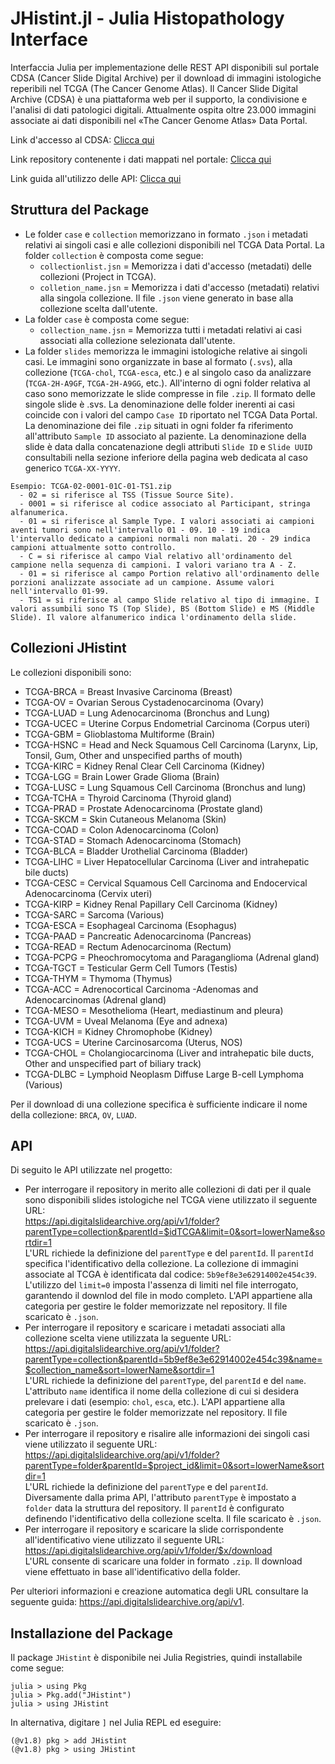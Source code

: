 # JHistint.jl - Julia Histopathology Interface

Interfaccia Julia per implementazione delle REST API disponibili sul portale CDSA (Cancer Slide Digital Archive) per il download di immagini istologiche reperibili nel TCGA (The Cancer Genome Atlas). Il Cancer Slide Digital Archive (CDSA) è una piattaforma web per il supporto, la condivisione e l'analisi di dati patologici digitali. Attualmente ospita oltre 23.000 immagini associate ai dati disponibili nel «The Cancer Genome Atlas» Data Portal.  

Link d'accesso al CDSA: [Clicca qui](https://api.digitalslidearchive.org/#collections)    

Link repository contenente i dati mappati nel portale: [Clicca qui](https://cancer.digitalslidearchive.org/#!/CDSA/acc/TCGA-OR-A5J1)

Link guida all'utilizzo delle API: [Clicca qui](https://api.digitalslidearchive.org/api/v1)

## Struttura del Package
* Le folder `case` e `collection` memorizzano in formato `.json` i metadati relativi ai singoli casi e alle collezioni disponibili nel TCGA Data Portal. La folder `collection` è composta come segue:  
  * `collectionlist.jsn` = Memorizza i dati d'accesso (metadati) delle collezioni (Project in TCGA).  
  * `colletion_name.jsn` = Memorizza i dati d'accesso (metadati) relativi alla singola collezione. Il file `.json` viene generato in base alla collezione scelta dall'utente.
* La folder `case` è composta come segue:
  * `collection_name.jsn` = Memorizza tutti i metadati relativi ai casi associati alla collezione selezionata dall'utente.  
* La folder `slides` memorizza le immagini istologiche relative ai singoli casi. Le immagini sono organizzate in base al formato (`.svs`), alla collezione (`TCGA-chol`, `TCGA-esca`, etc.) e al singolo caso da analizzare (`TCGA-2H-A9GF`, `TCGA-2H-A9GG`, etc.). All'interno di ogni folder relativa al caso sono memorizzate le slide compresse in file `.zip`. Il formato delle singole slide è .svs. La denominazione delle folder inerenti ai casi coincide con i valori del campo `Case ID` riportato nel TCGA Data Portal. La denominazione dei file `.zip` situati in ogni folder fa riferimento all'attributo `Sample ID` associato al paziente. La denominazione della slide è data dalla concatenazione degli attributi `Slide ID` e `Slide UUID` consultabili nella sezione inferiore della pagina web dedicata al caso generico `TCGA-XX-YYYY`.

```
Esempio: TCGA-02-0001-01C-01-TS1.zip  
  - 02 = si riferisce al TSS (Tissue Source Site).  
  - 0001 = si riferisce al codice associato al Participant, stringa alfanumerica.  
  - 01 = si riferisce al Sample Type. I valori associati ai campioni aventi tumori sono nell'intervallo 01 - 09. 10 - 19 indica l'intervallo dedicato a campioni normali non malati. 20 - 29 indica campioni attualmente sotto controllo.  
  - C = si riferisce al campo Vial relativo all'ordinamento del campione nella sequenza di campioni. I valori variano tra A - Z.  
  - 01 = si riferisce al campo Portion relativo all'ordinamento delle porzioni analizzate associate ad un campione. Assume valori nell'intervallo 01-99.  
  - TS1 = si riferisce al campo Slide relativo al tipo di immagine. I valori assumbili sono TS (Top Slide), BS (Bottom Slide) e MS (Middle Slide). Il valore alfanumerico indica l'ordinamento della slide.
```

## Collezioni JHistint 
Le collezioni disponibili sono:  
  * TCGA-BRCA = Breast Invasive Carcinoma (Breast)
  * TCGA-OV = Ovarian Serous Cystadenocarcinoma (Ovary)
  * TCGA-LUAD = Lung Adenocarcinoma (Bronchus and Lung)
  * TCGA-UCEC = Uterine Corpus Endometrial Carcinoma (Corpus uteri)
  * TCGA-GBM = Glioblastoma Multiforme (Brain)
  * TCGA-HSNC = Head and Neck Squamous Cell Carcinoma (Larynx, Lip, Tonsil, Gum, Other and unspecified parths of mouth)
  * TCGA-KIRC = Kidney Renal Clear Cell Carcinoma (Kidney)
  * TCGA-LGG = Brain Lower Grade Glioma (Brain)
  * TCGA-LUSC = Lung Squamous Cell Carcinoma (Bronchus and lung)
  * TCGA-TCHA = Thyroid Carcinoma (Thyroid gland)
  * TCGA-PRAD = Prostate Adenocarcinoma (Prostate gland)
  * TCGA-SKCM = Skin Cutaneous Melanoma (Skin)
  * TCGA-COAD = Colon Adenocarcinoma (Colon)
  * TCGA-STAD = Stomach Adenocarcinoma (Stomach)
  * TCGA-BLCA = Bladder Urothelial Carcinoma (Bladder)
  * TCGA-LIHC = Liver Hepatocellular Carcinoma (Liver and intrahepatic bile ducts)  
  * TCGA-CESC = Cervical Squamous Cell Carcinoma and Endocervical Adenocarcinoma (Cervix uteri)
  * TCGA-KIRP = Kidney Renal Papillary Cell Carcinoma (Kidney)
  * TCGA-SARC = Sarcoma (Various)
  * TCGA-ESCA = Esophageal Carcinoma (Esophagus)
  * TCGA-PAAD = Pancreatic Adenocarcinoma (Pancreas)
  * TCGA-READ = Rectum Adenocarcinoma (Rectum)
  * TCGA-PCPG = Pheochromocytoma and Paraganglioma (Adrenal gland)
  * TCGA-TGCT = Testicular Germ Cell Tumors (Testis)
  * TCGA-THYM = Thymoma (Thymus)
  * TCGA-ACC = Adrenocortical Carcinoma -Adenomas and Adenocarcinomas (Adrenal gland)
  * TCGA-MESO = Mesothelioma (Heart, mediastinum and pleura)
  * TCGA-UVM = Uveal Melanoma (Eye and adnexa)
  * TCGA-KICH = Kidney Chromophobe (Kidney)
  * TCGA-UCS = Uterine Carcinosarcoma (Uterus, NOS)
  * TCGA-CHOL = Cholangiocarcinoma (Liver and intrahepatic bile ducts, Other and unspecified part of biliary track)
  * TCGA-DLBC = Lymphoid Neoplasm Diffuse Large B-cell Lymphoma (Various)  

Per il download di una collezione specifica è sufficiente indicare il nome della collezione: `BRCA`, `OV`, `LUAD`.

## API
Di seguito le API utilizzate nel progetto:
* Per interrogare il repository in merito alle collezioni di dati per il quale sono disponibili slides istologiche nel TCGA viene utilizzato il seguente URL:  
https://api.digitalslidearchive.org/api/v1/folder?parentType=collection&parentId=$idTCGA&limit=0&sort=lowerName&sortdir=1  
L'URL richiede la definizione del `parentType` e del `parentId`. Il `parentId` specifica l'identificativo della collezione. La collezione di immagini associate al TCGA è identificata dal codice: `5b9ef8e3e62914002e454c39`. L'utilizzo del `limit=0` imposta l'assenza di limiti nel file interrogato, garantendo il downlod del file in modo completo. L'API appartiene alla categoria per gestire le folder memorizzate nel repository. Il file scaricato è `.json`.  
* Per interrogare il repository e scaricare i metadati associati alla collezione scelta viene utilizzata la seguente URL:  
https://api.digitalslidearchive.org/api/v1/folder?parentType=collection&parentId=5b9ef8e3e62914002e454c39&name=$collection_name&sort=lowerName&sortdir=1  
L'URL richiede la definizione del `parentType`, del `parentId` e del `name`. L'attributo `name` identifica il nome della collezione di cui si desidera prelevare i dati (esempio: `chol`, `esca`, etc.). L'API appartiene alla categoria per gestire le folder memorizzate nel repository. Il file scaricato è `.json`.  
* Per interrogare il repository e risalire alle informazioni dei singoli casi viene utilizzato il seguente URL:  
https://api.digitalslidearchive.org/api/v1/folder?parentType=folder&parentId=$project_id&limit=0&sort=lowerName&sortdir=1  
L'URL richiede la definizione del `parentType` e del `parentId`. Diversamente dalla prima API, l'attributo `parentType` è impostato a `folder` data la struttura del repository. Il `parentId` è configurato definendo l'identificativo della collezione scelta. Il file scaricato è `.json`.  
* Per interrogare il repository e scaricare la slide corrispondente all'identificativo viene utilizzato il seguente URL:  
https://api.digitalslidearchive.org/api/v1/folder/$x/download  
L'URL consente di scaricare una folder in formato `.zip`. Il download viene effettuato in base all'identificativo della folder.  
  
Per ulteriori informazioni e creazione automatica degli URL consultare la seguente guida: https://api.digitalslidearchive.org/api/v1.  

## Installazione del Package
Il package `JHistint` è disponibile nei Julia Registries, quindi installabile come segue:
```
julia > using Pkg
julia > Pkg.add("JHistint")
julia > using JHistint
```
In alternativa, digitare `]` nel Julia REPL ed eseguire:
```
(@v1.8) pkg > add JHistint
(@v1.8) pkg > using JHistint
```   

